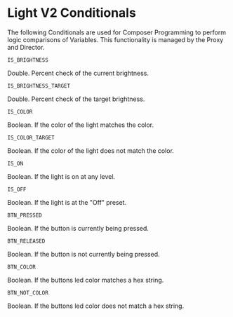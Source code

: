 # Light V2 Conditionals

The following Conditionals are used for Composer Programming to perform logic comparisons of Variables.  This functionality is managed by the Proxy and Director.

`IS_BRIGHTNESS`

Double. Percent check of the current brightness.


`IS_BRIGHTNESS_TARGET`

Double. Percent check of the target brightness.



`IS_COLOR`

Boolean. If the color of the light matches the color. 


`IS_COLOR_TARGET`

Boolean. If the color of the light does not match the color.



`IS_ON`

Boolean. If the light is on at any level.



`IS_OFF`

Boolean.  If the light is at the "Off" preset.



`BTN_PRESSED`

Boolean. If the button is currently being pressed.	



`BTN_RELEASED`

Boolean.  If the button is not currently being pressed.



`BTN_COLOR`

Boolean. If the buttons led color matches a hex string.



`BTN_NOT_COLOR`

Boolean. If the buttons led color does not match a hex string.